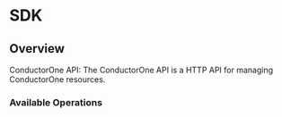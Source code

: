 # SDK


## Overview

ConductorOne API: The ConductorOne API is a HTTP API for managing ConductorOne resources.

### Available Operations

